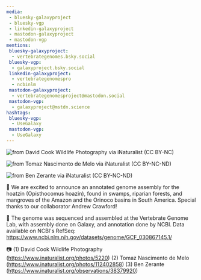 ```yaml
---
media:
 - bluesky-galaxyproject
 - bluesky-vgp
 - linkedin-galaxyproject
 - mastodon-galaxyproject
 - mastodon-vgp
mentions:
 bluesky-galaxyproject:
  - vertebrategenomes.bsky.social
 bluesky-vgp:
  - galaxyproject.bsky.social‬
 linkedin-galaxyproject:
  - vertebrategenomespro
  - ncbinlm
 mastodon-galaxyproject:
  - vertebrategenomesproject@mastodon.social
 mastodon-vgp:
  - galaxyproject@mstdn.science
hashtags:
 bluesky-vgp:
  - UseGalaxy
 mastodon-vgp:
  - UseGalaxy
---
```

![from David Cook Wildlife Photography via iNaturalist (CC BY-NC)](https://inaturalist-open-data.s3.amazonaws.com/photos/5220/medium.jpg)


![from Tomaz Nascimento de Melo via iNaturalist (CC BY-NC-ND)](https://inaturalist-open-data.s3.amazonaws.com/photos/112402858/medium.jpeg)


![from Ben Zerante via iNaturalist (CC BY-NC-ND)](https://inaturalist-open-data.s3.amazonaws.com/photos/60989651/large.jpeg)


🪽 We are excited to announce an annotated genome assembly for the hoatzin (Opisthocomus hoazin), found in swamps, riparian forests, and mangroves of the Amazon and the Orinoco basins in South America. Special thanks to our collaborator Andrew Crawford!


🧬 The genome was sequenced and assembled at the Vertebrate Genome Lab, with assembly done on Galaxy, and annotation done by NCBI. Data available on NCBI's RefSeq: https://www.ncbi.nlm.nih.gov/datasets/genome/GCF_030867145.1/


📷️ (1) David Cook Wildlife Photography (https://www.inaturalist.org/photos/5220)
(2) Tomaz Nascimento de Melo (https://www.inaturalist.org/photos/112402858)
(3) Ben Zerante (https://www.inaturalist.org/observations/38379920)

